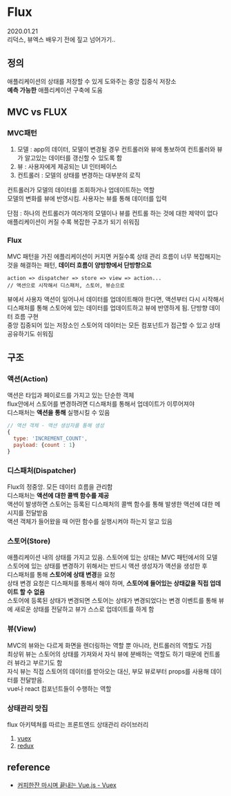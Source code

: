# Flux
2020.01.21  
리덕스, 뷰엑스 배우기 전에 짚고 넘어가기..

## 정의
애플리케이션의 상태를 저장할 수 있게 도와주는 중앙 집중식 저장소  
**예측 가능한** 애플리케이션 구축에 도움  

## MVC vs FLUX
### MVC패턴
1. 모델 : app의 데이터, 모델이 변경될 경우 컨트롤러와 뷰에 통보하여 컨트롤러와 뷰가 알고있는 데이터를 갱신할 수 있도록 함
2. 뷰 : 사용자에게 제공되는 UI 인터페이스
3. 컨트롤러 : 모델의 상태를 변경하는 대부분의 로직

컨트롤러가 모델의 데이터를 조회하거나 업데이트하는 역할  
모델의 변화를 뷰에 반영시킴. 사용자는 뷰를 통해 데이터를 입력

단점 : 하나의 컨트롤러가 여러개의 모델이나 뷰를 컨트롤 하는 것에 대한 제약이 없다  
애플리케이션이 커질 수록 복잡한 구조가 되기 쉬워짐

### Flux
MVC 패턴을 가진 에플리케이션이 커지면 커질수록 상태 관리 흐름이 너무 복잡해지는 것을 해결하는 패턴, **데이터 흐름이 양방향에서 단방향으로**
```shell
action => dispatcher => store => view => action...
// 액션으로 시작해서 디스패처, 스토어, 뷰순으로
```
뷰에서 사용자 액션이 일어나서 데이터를 업데이트해야 한다면, 액션부터 다시 시작해서 디스패처를 통해 스토어에 있는 데이터를 업데이트하고 뷰에 반영하게 됨. 단방향 데이터 흐름 구현  
중앙 집중되어 있는 저장소인 스토어의 데이터는 모든 컴포넌트가 접근할 수 있고 상태 공유하기도 쉬워짐  

## 구조
### 액션(Action)
액션은 타입과 페이로드를 가지고 있는 단순한 객체    
flux안에서 스토어를 변경하려면 디스패처를 통해서 업데이트가 이루어져야  
디스패처는 **액션을 통해** 실행시킬 수 있음
```javascript
// 액션 객체 - 액션 생성자를 통해 생성
{
  type: 'INCREMENT_COUNT',
  payload: {count : 1}
}
```

### 디스패처(Dispatcher)
Flux의 정중앙. 모든 데이터 흐름을 관리함  
디스패처는 **액션에 대한 콜백 함수를 제공**  
액션이 발생하면 스토어는 등록된 디스패처의 콜백 함수를 통해 발생한 액션에 대한 메시지를 전달받음  
액션 객체가 들어왔을 때 어떤 함수를 실행시켜야 하는지 알고 있음  

### 스토어(Store)
애플리케이션 내의 상태를 가지고 있음. 스토어에 있는 상태는 MVC 패턴에서의 모델  
스토어에 있는 상태를 변경하기 위해서는 반드시 액션 생성자가 액션을 생성한 후  
디스패처를 통해 **스토어에 상태 변경**을 요청  
상태 변경 요청은 디스패처를 통해서 해야 하며, **스토어에 들어있는 상태값을 직접 업데이트 할 수 없음**  
스토어에 등록된 상태가 변경되면 스토어는 상태가 변경되었다는 변경 이벤트를 통해 뷰에 새로운 상태를 전달하고 뷰가 스스로 업데이트를 하게 함

### 뷰(View)
MVC의 뷰와는 다르게 화면을 렌더링하는 역할 뿐 아니라, 컨트롤러의 역할도 가짐  
최상위 뷰는 스토어의 상태를 가져와서 자식 뷰에 분배하는 역할도 하기 때문에 컨트롤러 뷰라고 부르기도 함  
자식 뷰는 직접 스토어의 데이터를 받아오는 대신, 부모 뷰로부터 props를 사용해 데이터를 전달받음.  
vue나 react 컴포넌트들이 수행하는 역할

### 상태관리 맛집
flux 아키텍쳐를 따르는 프론트엔드 상태관리 라이브러리
1. [vuex](vuex.md)
2. [redux](../react/redux.md)

## reference
- [커피한잔 마시며 끝내는 Vue.js - Vuex](http://www.yes24.com/Product/Goods/76639545)